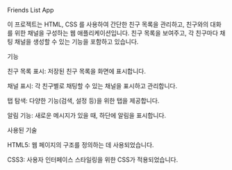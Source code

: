 Friends List App

이 프로젝트는 HTML, CSS 를 사용하여 간단한 친구 목록을 관리하고, 친구와의 대화를 위한 채널을 구성하는 웹 애플리케이션입니다. 친구 목록을 보여주고, 각 친구마다 채팅 채널을 생성할 수 있는 기능을 포함하고 있습니다.

기능

친구 목록 표시: 저장된 친구 목록을 화면에 표시합니다.

채널 표시: 각 친구별로 채팅할 수 있는 채널을 표시하고 관리합니다.

탭 탐색: 다양한 기능(검색, 설정 등)을 위한 탭을 제공합니다.

알림 기능: 새로운 메시지가 있을 때, 하단에 알림을 표시합니다.

사용된 기술

HTML5: 웹 페이지의 구조를 정의하는 데 사용되었습니다.

CSS3: 사용자 인터페이스 스타일링을 위한 CSS가 적용되었습니다.


